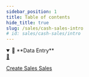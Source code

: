```yaml
---
sidebar_position: 1
title: Table of contents
hide_title: true 
slug: /sales/cash-sales-intro 
# id: sales/cash-sales/intro
---
```


<details open>
  <summary>📘 **Data Entry**</summary>
  <div class="details-content">
  
  <a href="./create-cash-sales" class="card-link">
      <div class="card3">
        <div class="icon">📄️</div>
          <div class="text">
             <p>Create Sales Sales</p>
          </div>
      </div>
    </a>
   

  </div>
</details>

<!-- <details  class="advanced-details">
  <summary>🚀 **Advanced**</summary>
  <div  class="details-content">
  <a href="./create-invoice" class="card-link" >
    <div class="card3">
      <div class="icon">📄️</div>
        <div class="text">
          <p>Pending</p>
        </div>
    </div>
  </a>

   
  </div>
</details> -->